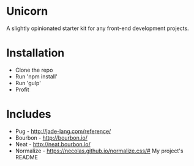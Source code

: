 # Unicorn
A slightly opinionated starter kit for any front-end development projects.

# Installation
- Clone the repo
- Run 'npm install'
- Run 'gulp'
- Profit

# Includes
- Pug - http://jade-lang.com/reference/
- Bourbon - http://bourbon.io/
- Neat - http://neat.bourbon.io/
- Normalize - https://necolas.github.io/normalize.css/# My project's README
